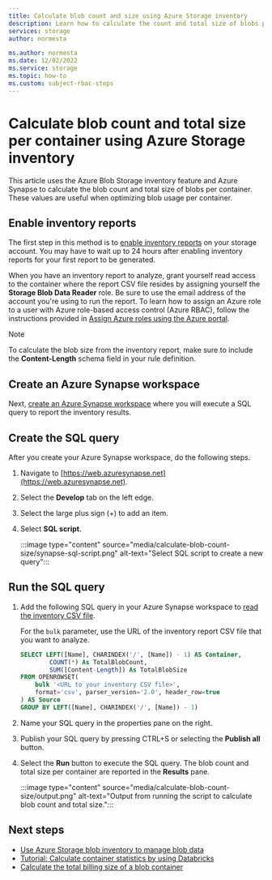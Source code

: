 ```yaml
---
title: Calculate blob count and size using Azure Storage inventory
description: Learn how to calculate the count and total size of blobs per container.
services: storage
author: normesta

ms.author: normesta
ms.date: 12/02/2022
ms.service: storage
ms.topic: how-to
ms.custom: subject-rbac-steps
---
```


# Calculate blob count and total size per container using Azure Storage inventory

This article uses the Azure Blob Storage inventory feature and Azure Synapse to calculate the blob count and total size of blobs per container. These values are useful when optimizing blob usage per container.

## Enable inventory reports

The first step in this method is to [enable inventory reports](blob-inventory.md#enabling-inventory-reports) on your storage account. You may have to wait up to 24 hours after enabling inventory reports for your first report to be generated.

When you have an inventory report to analyze, grant yourself read access to the container where the report CSV file resides by assigning yourself the **Storage Blob Data Reader** role. Be sure to use the email address of the account you're using to run the report. To learn how to assign an Azure role to a user with Azure role-based access control (Azure RBAC), follow the instructions provided in [Assign Azure roles using the Azure portal](../../role-based-access-control/role-assignments-portal.md).

> [!NOTE]
> To calculate the blob size from the inventory report, make sure to include the **Content-Length** schema field in your rule definition.

## Create an Azure Synapse workspace

Next, [create an Azure Synapse workspace](../../synapse-analytics/get-started-create-workspace.md) where you will execute a SQL query to report the inventory results.

## Create the SQL query

After you create your Azure Synapse workspace, do the following steps.

1. Navigate to [https://web.azuresynapse.net](https://web.azuresynapse.net).
1. Select the **Develop** tab on the left edge.
1. Select the large plus sign (+) to add an item.
1. Select **SQL script**.

    :::image type="content" source="media/calculate-blob-count-size/synapse-sql-script.png" alt-text="Select SQL script to create a new query":::

## Run the SQL query

1. Add the following SQL query in your Azure Synapse workspace to [read the inventory CSV file](../../synapse-analytics/sql/query-single-csv-file.md#read-a-csv-file).

    For the `bulk` parameter, use the URL of the inventory report CSV file that you want to analyze.

    ```sql
    SELECT LEFT([Name], CHARINDEX('/', [Name]) - 1) AS Container,
            COUNT(*) As TotalBlobCount,
            SUM([Content-Length]) As TotalBlobSize
    FROM OPENROWSET(
        bulk '<URL to your inventory CSV file>',
        format='csv', parser_version='2.0', header_row=true
    ) AS Source
    GROUP BY LEFT([Name], CHARINDEX('/', [Name]) - 1)
    ```

1. Name your SQL query in the properties pane on the right.

1. Publish your SQL query by pressing CTRL+S or selecting the **Publish all** button.

1. Select the **Run** button to execute the SQL query. The blob count and total size per container are reported in the **Results** pane.

    :::image type="content" source="media/calculate-blob-count-size/output.png" alt-text="Output from running the script to calculate blob count and total size.":::

## Next steps

- [Use Azure Storage blob inventory to manage blob data](blob-inventory.md)
- [Tutorial: Calculate container statistics by using Databricks](storage-blob-calculate-container-statistics-databricks.md)
- [Calculate the total billing size of a blob container](../scripts/storage-blobs-container-calculate-billing-size-powershell.md)
